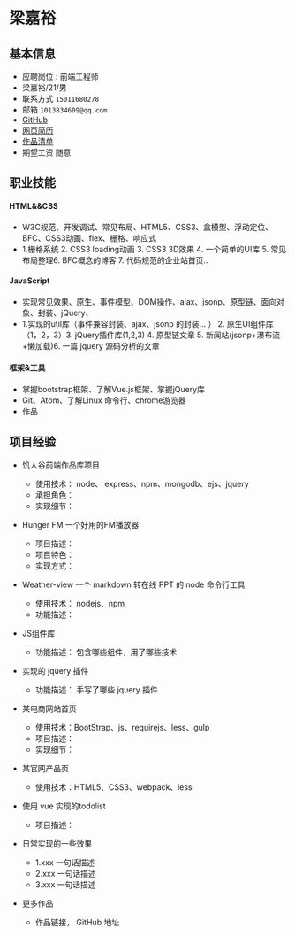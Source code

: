 # 梁嘉裕
## 基本信息
- 应聘岗位 : 前端工程师
- 梁嘉裕/21/男
- 联系方式 `15011680278`
- 邮箱 `1013834609@qq.com`
- [GitHub](https://github.com/)
- [网页简历](https://liangjiayu.github.io/%E7%AE%80%E5%8E%86/index.html)
- [作品清单](https://liangjiayu.github.io/)
- 期望工资 随意

## 职业技能
#### HTML&&CSS
- W3C规范、开发调试、常见布局、HTML5、CSS3、盒模型、浮动定位、BFC、CSS3动画、flex、栅格、响应式
- 1.栅格系统 2. CSS3 loading动画 3. CSS3 3D效果 4. 一个简单的UI库 5. 常见布局整理6. BFC概念的博客 7. 代码规范的企业站首页..

#### JavaScript
- 实现常见效果、原生、事件模型、DOM操作、ajax、jsonp、原型链、面向对象、封装、jQuery、
- 1.实现的util库（事件兼容封装、ajax、jsonp 的封装... ） 2. 原生UI组件库（1，2，3）3. jQuery插件库(1,2,3) 4. 原型链文章 5. 新闻站(jsonp+瀑布流+懒加载)6. 一篇 jquery 源码分析的文章

#### 框架&工具
- 掌握bootstrap框架、了解Vue.js框架、掌握jQuery库
- Git、Atom、了解Linux 命令行、chrome游览器
- 作品

## 项目经验
- 饥人谷前端作品库项目
  - 使用技术： node、 express、npm、mongodb、ejs、jquery
  - 承担角色：
  - 实现细节：

- Hunger FM 一个好用的FM播放器
  - 项目描述：
  - 项目特色：
  - 实现方式：

- Weather-view 一个 markdown 转在线 PPT 的 node 命令行工具
  - 使用技术： nodejs、npm
  - 功能描述：

- JS组件库
  - 功能描述： 包含哪些组件，用了哪些技术

- 实现的 jquery 插件
  - 功能描述： 手写了哪些 jquery 插件

- 某电商网站首页
  - 使用技术：BootStrap、js、requirejs、less、gulp
  - 项目描述：
  - 实现细节：

- 某官网产品页
  - 使用技术：HTML5、CSS3、webpack、less

- 使用 vue 实现的todolist
  - 项目描述：

- 日常实现的一些效果
  - 1.xxx  一句话描述
  - 2.xxx  一句话描述
  - 3.xxx  一句话描述
- 更多作品
  - 作品链接， GitHub 地址
